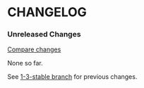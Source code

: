 # CHANGELOG


### Unreleased Changes

[Compare changes](https://github.com/codevise/pageflow-before-after/compare/1-3-stable...master)

None so far.

See
[1-3-stable branch](https://github.com/codevise/pageflow-before-after/blob/1-3-stable/CHANGELOG.md)
for previous changes.
